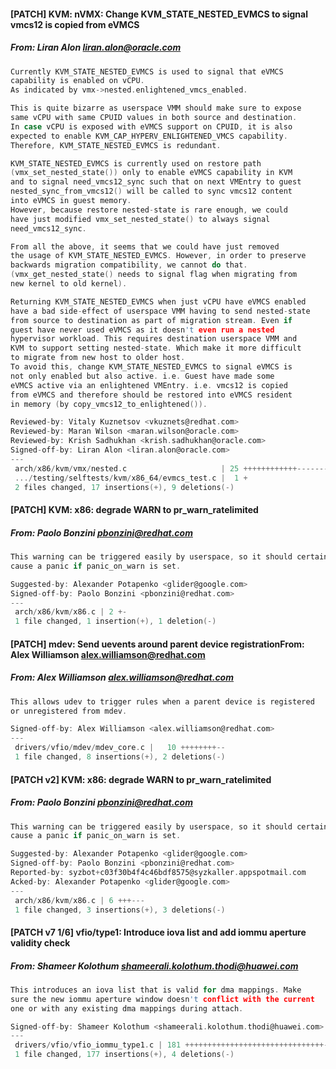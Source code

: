#### [PATCH] KVM: nVMX: Change KVM_STATE_NESTED_EVMCS to signal vmcs12 is copied from eVMCS
##### From: Liran Alon <liran.alon@oracle.com>

```c
Currently KVM_STATE_NESTED_EVMCS is used to signal that eVMCS
capability is enabled on vCPU.
As indicated by vmx->nested.enlightened_vmcs_enabled.

This is quite bizarre as userspace VMM should make sure to expose
same vCPU with same CPUID values in both source and destination.
In case vCPU is exposed with eVMCS support on CPUID, it is also
expected to enable KVM_CAP_HYPERV_ENLIGHTENED_VMCS capability.
Therefore, KVM_STATE_NESTED_EVMCS is redundant.

KVM_STATE_NESTED_EVMCS is currently used on restore path
(vmx_set_nested_state()) only to enable eVMCS capability in KVM
and to signal need_vmcs12_sync such that on next VMEntry to guest
nested_sync_from_vmcs12() will be called to sync vmcs12 content
into eVMCS in guest memory.
However, because restore nested-state is rare enough, we could
have just modified vmx_set_nested_state() to always signal
need_vmcs12_sync.

From all the above, it seems that we could have just removed
the usage of KVM_STATE_NESTED_EVMCS. However, in order to preserve
backwards migration compatibility, we cannot do that.
(vmx_get_nested_state() needs to signal flag when migrating from
new kernel to old kernel).

Returning KVM_STATE_NESTED_EVMCS when just vCPU have eVMCS enabled
have a bad side-effect of userspace VMM having to send nested-state
from source to destination as part of migration stream. Even if
guest have never used eVMCS as it doesn't even run a nested
hypervisor workload. This requires destination userspace VMM and
KVM to support setting nested-state. Which make it more difficult
to migrate from new host to older host.
To avoid this, change KVM_STATE_NESTED_EVMCS to signal eVMCS is
not only enabled but also active. i.e. Guest have made some
eVMCS active via an enlightened VMEntry. i.e. vmcs12 is copied
from eVMCS and therefore should be restored into eVMCS resident
in memory (by copy_vmcs12_to_enlightened()).

Reviewed-by: Vitaly Kuznetsov <vkuznets@redhat.com>
Reviewed-by: Maran Wilson <maran.wilson@oracle.com>
Reviewed-by: Krish Sadhukhan <krish.sadhukhan@oracle.com>
Signed-off-by: Liran Alon <liran.alon@oracle.com>
---
 arch/x86/kvm/vmx/nested.c                     | 25 ++++++++++++-------
 .../testing/selftests/kvm/x86_64/evmcs_test.c |  1 +
 2 files changed, 17 insertions(+), 9 deletions(-)

```
#### [PATCH] KVM: x86: degrade WARN to pr_warn_ratelimited
##### From: Paolo Bonzini <pbonzini@redhat.com>

```c
This warning can be triggered easily by userspace, so it should certainly not
cause a panic if panic_on_warn is set.

Suggested-by: Alexander Potapenko <glider@google.com>
Signed-off-by: Paolo Bonzini <pbonzini@redhat.com>
---
 arch/x86/kvm/x86.c | 2 +-
 1 file changed, 1 insertion(+), 1 deletion(-)

```
#### [PATCH] mdev: Send uevents around parent device registrationFrom: Alex Williamson <alex.williamson@redhat.com>
##### From: Alex Williamson <alex.williamson@redhat.com>

```c
This allows udev to trigger rules when a parent device is registered
or unregistered from mdev.

Signed-off-by: Alex Williamson <alex.williamson@redhat.com>
---
 drivers/vfio/mdev/mdev_core.c |   10 ++++++++--
 1 file changed, 8 insertions(+), 2 deletions(-)

```
#### [PATCH v2] KVM: x86: degrade WARN to pr_warn_ratelimited
##### From: Paolo Bonzini <pbonzini@redhat.com>

```c
This warning can be triggered easily by userspace, so it should certainly not
cause a panic if panic_on_warn is set.

Suggested-by: Alexander Potapenko <glider@google.com>
Signed-off-by: Paolo Bonzini <pbonzini@redhat.com>
Reported-by: syzbot+c03f30b4f4c46bdf8575@syzkaller.appspotmail.com
Acked-by: Alexander Potapenko <glider@google.com>
---
 arch/x86/kvm/x86.c | 6 +++---
 1 file changed, 3 insertions(+), 3 deletions(-)

```
#### [PATCH v7 1/6] vfio/type1: Introduce iova list and add iommu aperture validity check
##### From: Shameer Kolothum <shameerali.kolothum.thodi@huawei.com>

```c
This introduces an iova list that is valid for dma mappings. Make
sure the new iommu aperture window doesn't conflict with the current
one or with any existing dma mappings during attach.

Signed-off-by: Shameer Kolothum <shameerali.kolothum.thodi@huawei.com>
---
 drivers/vfio/vfio_iommu_type1.c | 181 +++++++++++++++++++++++++++++++-
 1 file changed, 177 insertions(+), 4 deletions(-)

```
